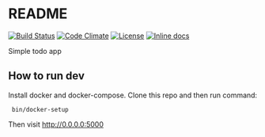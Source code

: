 # README

[![Build Status](https://travis-ci.org/macbury/basket.svg?branch=master)](https://travis-ci.org/macbury/basket)
[![Code Climate](https://codeclimate.com/github/macbury/basket/badges/gpa.svg)](https://codeclimate.com/github/macbury/basket)
[![License](https://img.shields.io/github/license/macbury/basket.svg)](http://opensource.org/licenses/MIT)
[![Inline docs](http://inch-ci.org/github/macbury/basket.svg?branch=master)](http://inch-ci.org/github/macbury/basket)

Simple todo app


## How to run dev

Install docker and docker-compose. Clone this repo and then run command:

`` 
bin/docker-setup
``

Then visit http://0.0.0.0:5000
